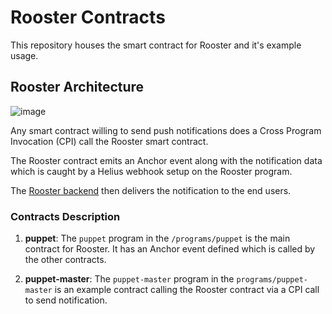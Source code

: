 # Rooster Contracts

This repository houses the smart contract for Rooster and it's example usage.

## Rooster Architecture
![image](https://github.com/WilfredAlmeida/rooster-contracts/assets/60785452/2f80c33d-c7e8-432d-b3ab-675bc902ced6)


Any smart contract willing to send push notifications does a Cross Program Invocation (CPI) call the Rooster smart contract.

The Rooster contract emits an Anchor event along with the notification data which is caught by a Helius webhook setup on the Rooster program.

The [Rooster backend](https://github.com/WilfredAlmeida/rooster-backend) then delivers the notification to the end users.

### Contracts Description

1. **puppet**: The `puppet` program in the `/programs/puppet` is the main contract for Rooster. It has an Anchor event defined which is called by the other contracts.

2. **puppet-master**: The `puppet-master` program in the `programs/puppet-master` is an example contract calling the Rooster contract via a CPI call to send notification.
